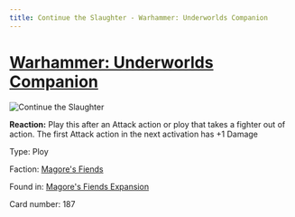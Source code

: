 ```yaml
---
title: Continue the Slaughter - Warhammer: Underworlds Companion
---
```


# [Warhammer: Underworlds Companion](https://guidokessels.github.io/wh-underworlds)

  

![Continue the Slaughter](https://warhammerunderworlds.com/wp-content/uploads/sites/6/2018/03/187_ENG.png)

<b>Reaction:</b> Play this after an Attack action or ploy that takes a fighter out of action. The first Attack action in the next activation has +1 Damage

Type: Ploy

Faction: [Magore's Fiends](https://guidokessels.github.io/wh-underworlds/factions/magores-fiends)

Found in: [Magore's Fiends Expansion](https://guidokessels.github.io/wh-underworlds/locations/magores-fiends-expansion)

Card number: 187
